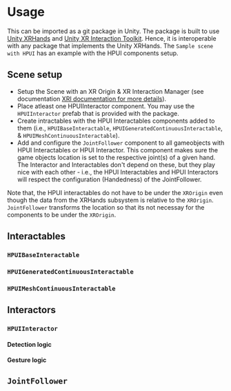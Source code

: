 # Usage
This can be imported as a git package in Unity. The package is built to use [Unity XRHands](https://docs.unity3d.com/Packages/com.unity.xr.hands@1.4/manual/index.html) and [Unity XR Interaction Toolkit](https://docs.unity3d.com/Packages/com.unity.xr.interaction.toolkit@3.0/manual/index.html). Hence, it is interoperable with any package that implements the Unity XRHands.
The `Sample scene with HPUI` has an example with the HPUI components setup.

## Scene setup
- Setup the Scene with an XR Origin & XR Interaction Manager (see documentation [XRI documentation for more details](https://docs.unity3d.com/Packages/com.unity.xr.interaction.toolkit@3.0/manual/general-setup.html#create-the-xr-origin-camera-rig-for-tracked-devices)).
- Place atleast one HPUIInteractor component. You may use the `HPUIInteractor` prefab that is provided with the package.
- Create intractables with the HPUI Interactables components added to them (i.e., `HPUIBaseInteractable`, `HPUIGeneratedContinuousInteractable`, & `HPUIMeshContinuousInteractable`).
- Add and configure the `JointFollower` component to all gameobjects with HPUI Interactables or HPUI Interactor. This component makes sure the game objects location is set to the respective joint(s) of a given hand. The Interactor and Interactables don't depend on these, but they play nice with each other - i.e., the HPUI Interactables and HPUI Interactors will respect the configuration (Handedness) of the JointFollower.

Note that, the HPUI interactables do not have to be under the `XROrigin` even though the data from the XRHands subsystem is relative to the `XROrigin`. `JointFollower` transforms the location so that its not necessay for the components to be under the `XROrigin`.

## Interactables
### `HPUIBaseInteractable`
### `HPUIGeneratedContinuousInteractable`
### `HPUIMeshContinuousInteractable`

## Interactors
### `HPUIInteractor`
#### Detection logic
#### Gesture logic

## `JointFollower`
